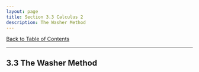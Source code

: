 ```yaml
---
layout: page
title: Section 3.3 Calculus 2
description: The Washer Method
---
```


[Back to Table of Contents](../..)

---

## 3.3 The Washer Method
